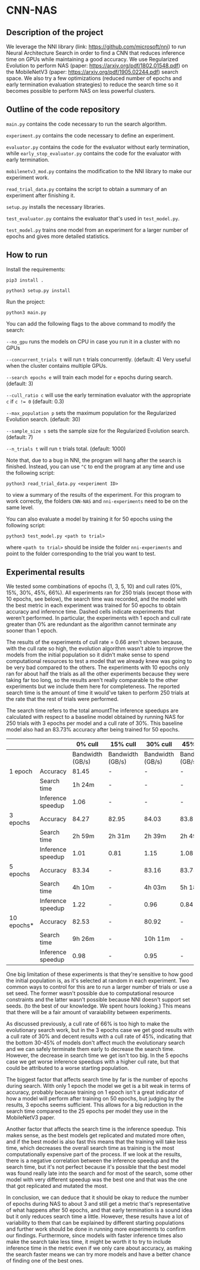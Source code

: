 # CNN-NAS

## Description of the project

We leverage the NNI library (link: https://github.com/microsoft/nni) to run Neural Architecture Search in order to find a CNN that reduces inference time on GPUs while maintaining a good accuracy. We use Regularized Evolution to perform NAS (paper: https://arxiv.org/pdf/1802.01548.pdf) on the MobileNetV3 (paper: https://arxiv.org/pdf/1905.02244.pdf) search space. We also try a few optimizations (reduced number of epochs and early termination evaluation strategies) to reduce the search time so it becomes possible to perform NAS on less powerful clusters.

## Outline of the code repository

`main.py` contains the code necessary to run the search algorithm.

`experiment.py` contains the code necessary to define an experiment.

`evaluator.py` contains the code for the evaluator without early termination, while `early_stop_evaluator.py` contains the code for the evaluator with early termination.

`mobilenetv3_mod.py` contains the modification to the NNI library to make our experiment work.

`read_trial_data.py` contains the script to obtain a summary of an experiment after finishing it.

`setup.py` installs the necessary libraries.

`test_evaluator.py` contains the evaluator that's used in `test_model.py`.

`test_model.py` trains one model from an experiment for a larger number of epochs and gives more detailed statistics.

## How to run
Install the requirements:

`pip3 install .`

`python3 setup.py install`

Run the project:

`python3 main.py`

You can add the following flags to the above command to modify the search:

`--no_gpu` runs the models on CPU in case you run it in a cluster with no GPUs

`--concurrent_trials t` will run `t` trials concurrently. (default: 4) Very useful when the cluster contains multiple GPUs.

`--search epochs e` will train each model for `e` epochs during search. (default: 3)

`--cull_ratio c` will use the early termination evaluator with the appropriate `c` if `c != 0` (default: 0.3)

`--max_population p` sets the maximum population for the Regularized Evolution search. (default: 30)

`--sample_size s` sets the sample size for the Regularized Evolution search. (default: 7)

`--n_trials t` will run `t` trials total. (default: 1000)

Note that, due to a bug in NNI, the program will hang after the search is finished. Instead, you can use `^C` to end the program at any time and use the following script:

`python3 read_trial_data.py <experiment ID>`

to view a summary of the results of the experiment. For this program to work correctly, the folders `CNN-NAS` and `nni-experiments` need to be on the same level.

You can also evaluate a model by training it for 50 epochs using the following script:

`python3 test_model.py <path to trial>`

where `<path to trial>` should be inside the folder `nni-experiments` and point to the folder corresponding to the trial you want to test.

## Experimental results

We tested some combinations of epochs (1, 3, 5, 10) and cull rates (0%, 15%, 30%, 45%, 66%). All experiments ran for 250 trials (except those with 10 epochs, see below), the search time was recorded, and the model with the best metric in each experiment was trained for 50 epochs to obtain accuracy and inference time. Dashed cells indicate experiments that weren't performed. In particular, the experiments with 1 epoch and cull rate greater than 0% are redundant as the algorithm cannot terminate any sooner than 1 epoch.

The results of the experiments of cull rate = 0.66 aren't shown because, with the cull rate so high, the evolution algorithm wasn't able to improve the models from the initial population so it didn't make sense to spend computational resources to test a model that we already knew was going to be very bad compared to the others. The experiments with 10 epochs only ran for about half the trials as all the other experiments because they were taking far too long, so the results aren't really comparable to the other experiments but we include them here for completeness. The reported search time is the amount of time it would've taken to perform 250 trials at the rate that the rest of trials were performed.

The search time refers to the total amountThe inference speedups are calculated with respect to a baseline model obtained by running NAS for 250 trials with 3 epochs per model and a cull rate of 30%. This baseline model also had an 83.73% accuracy after being trained for 50 epochs.

|            |                   | 0% cull          | 15% cull         | 30% cull         | 45% cull         |
|------------|-------------------|------------------|------------------|------------------|------------------|
|            |                   | Bandwidth (GB/s) | Bandwidth (GB/s) | Bandwidth (GB/s) | Bandwidth (GB/s) |
| 1 epoch    | Accuracy          | 81.45            | -                | -                | -                |
|            | Search time       | 1h 24m           | -                | -                | -                |
|            | Inference speedup | 1.06             | -                | -                | -                |
| 3 epochs   | Accuracy          | 84.27            | 82.95            | 84.03            | 83.87            |
|            | Search time       | 2h 59m           | 2h 31m           | 2h 39m           | 2h 49m           |
|            | Inference speedup | 1.01             | 0.81             | 1.15             | 1.08             |
| 5 epochs   | Accuracy          | 83.34            | -                | 83.16            | 83.78            |
|            | Search time       | 4h 10m           | -                | 4h 03m           | 5h 18m           |
|            | Inference speedup | 1.22             | -                | 0.96             | 0.84             |
| 10 epochs* | Accuracy          | 82.53            | -                | 80.92            | -                |
|            | Search time       | 9h 26m           | -                | 10h 11m          | -                |
|            | Inference speedup | 0.98             | -                | 0.95             | -                |

One big limitation of these experiments is that they're sensitive to how good the initial population is, as it's selected at random in each experiment. Two common ways to control for this are to run a larger number of trials or use a set seed. The former wasn't possible due to computational resource constraints and the latter wasn't possible because NNI doesn't support set seeds. (to the best of our knowledge. We spent hours looking.) This means that there will be a fair amount of varaiability between experiments.

As discussed previously, a cull rate of 66% is too high to make the evolutionary search work, but in the 3 epochs case we get good results with a cull rate of 30% and decent results with a cull rate of 45%, indicating that the bottom 30-45% of models don't affect much the evolutionary search and we can safely terminate them early to decrease the search time. However, the decrease in search time we get isn't too big. In the 5 epochs case we get worse inference speedups with a higher cull rate, but that could be attributed to a worse starting population.

The biggest factor that affects search time by far is the number of epochs during search. With only 1 epoch the model we get is a bit weak in terms of accuracy, probably because training on 1 epoch isn't a great indicator of how a model will perform after training on 50 epochs, but judging by the results, 3 epochs seems sufficient. This allows for a big reduction in the search time compared to the 25 epochs per model they use in the MobileNetV3 paper.

Another factor that affects the search time is the inference speedup. This makes sense, as the best models get replicated and mutated more often, and if the best model is also fast this means that the training will take less time, which decreases the overall search time as training is the most computationally expensive part of the process. If we look at the results, there is a negative correlation between the inference speedup and the search time, but it's not perfect because  it's possible that the best model was found really late into the search and for most of the search, some other model with very different speedup was the best one and that was the one that got replicated and mutated the most.

In conclusion, we can deduce that it should be okay to reduce the number of epochs during NAS to about 3 and still get a metric that's representative of what happens after 50 epochs, and that early termination is a sound idea but it only reduces search time a little. However, these results have a lot of variability to them that can be explained by different starting populations and further work should be done in running more experiments to confirm our findings. Furthermore, since models with faster inference times also make the search take less time, it might be worth it to try to include inference time in the metric even if we only care about accuracy, as making the search faster means we can try more models and have a better chance of finding one of the best ones.
